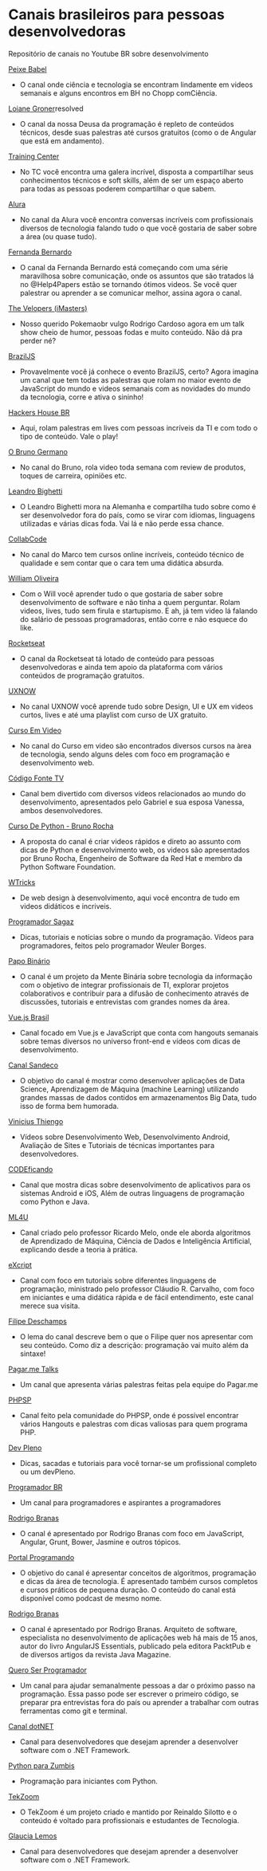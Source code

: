 # Canais brasileiros para pessoas desenvolvedoras

Repositório de canais no Youtube BR sobre desenvolvimento

[Peixe Babel](https://www.youtube.com/user/CanalPeixeBabel)
- O canal onde ciência e tecnologia se encontram lindamente em videos semanais e alguns encontros em BH no Chopp comCiência.

[Loiane Groner](https://www.youtube.com/user/Loianeg)resolved
- O canal da nossa Deusa da programação é repleto de conteúdos técnicos, desde suas palestras até cursos gratuitos (como o de Angular que está em andamento).

[Training Center](https://www.youtube.com/channel/UC8reCbWAXloUaFmHhsOh2Xw)
- No TC você encontra uma galera incrível, disposta a compartilhar seus conhecimentos técnicos e soft skills, além de ser um espaço aberto para todas as pessoas poderem compartilhar o que sabem.

[Alura](https://www.youtube.com/user/aluracursosonline)
- No canal da Alura você encontra conversas incríveis com profissionais diversos de tecnologia falando tudo o que você gostaria de saber sobre a área (ou quase tudo).

[Fernanda Bernardo](https://www.youtube.com/user/nandinhabernardo)
- O canal da Fernanda Bernardo está começando com uma série maravilhosa sobre comunicação, onde os assuntos que são tratados lá no @Help4Papers estão se tornando ótimos videos. Se você quer palestrar ou aprender a se comunicar melhor, assina agora o canal.

[The Velopers (iMasters)](https://www.youtube.com/user/imasters)
- Nosso querido Pokemaobr vulgo Rodrigo Cardoso agora em um talk show cheio de humor, pessoas fodas e muito conteúdo. Não dá pra perder né?

[BrazilJS](https://www.youtube.com/user/BrazilJS)
- Provavelmente você já conhece o evento BrazilJS, certo? Agora imagina um canal que tem todas as palestras que rolam no maior evento de JavaScript do mundo e videos semanais com as novidades do mundo da tecnologia, corre e ativa o sininho!

[Hackers House BR](https://www.youtube.com/channel/UCh1xOy7SP_KyRn4wTNVvFHw)
- Aqui, rolam palestras em lives com pessoas incríveis da TI e com todo o tipo de conteúdo. Vale o play!

[O Bruno Germano](https://www.youtube.com/channel/UCBWbWViVqDHckknir8PIIdg)
- No canal do Bruno, rola video toda semana com review de produtos, toques de carreira, opiniões etc.

[Leandro Bighetti](https://www.youtube.com/channel/UCKN63lTXUgCSjR5gPNDUjmw)
- O Leandro Bighetti mora na Alemanha e compartilha tudo sobre como é ser desenvolvedor fora do país, como se virar com idiomas, linguagens utilizadas e várias dicas foda. Vai lá e não perde essa chance.

[CollabCode](https://www.youtube.com/channel/UCVheRLgrk7bOAByaQ0IVolg)
- No canal do Marco tem cursos online incríveis, conteúdo técnico de qualidade e sem contar que o cara tem uma didática absurda.

[William Oliveira](https://www.youtube.com/channel/UCWrqsnPLl6aRX0ECUmPaZEw)
- Com o Will você aprender tudo o que gostaria de saber sobre desenvolvimento de software e não tinha a quem perguntar. Rolam videos, lives, tudo sem firula e startupismo. E ah, já tem video lá falando do salário de pessoas programadoras, então corre e não esquece do like.

[Rocketseat](https://www.youtube.com/channel/UCSfwM5u0Kce6Cce8_S72olg)
- O canal da Rocketseat tá lotado de conteúdo para pessoas desenvolvedoras e ainda tem apoio da plataforma com vários conteúdos de programação gratuitos.

[UXNOW](https://www.youtube.com/channel/UCgfaifzmqadwKyCd0lagylQ)
- No canal UXNOW você aprende tudo sobre Design, UI e UX em videos curtos, lives e até uma playlist com curso de UX gratuito.

[Curso Em Video](https://www.youtube.com/user/cursosemvideo)
- No canal do Curso em video são encontrados diversos cursos na àrea de tecnologia, sendo alguns deles com foco em programação e desenvolvimento web.

[Código Fonte TV](https://www.youtube.com/user/codigofontetv)
- Canal bem divertido com diversos vídeos relacionados ao mundo do desenvolvimento, apresentados pelo Gabriel e sua esposa Vanessa, ambos desenvolvedores.

[Curso De Python - Bruno Rocha](https://www.youtube.com/cursodepython)
- A proposta do canal é criar videos rápidos e direto ao assunto com dicas de Python e desenvolvimento web, os videos são apresentados por Bruno Rocha, Engenheiro de Software da Red Hat e membro da Python Software Foundation.

[WTricks](https://www.youtube.com/channel/UCA97Pg29SezvcPIGsRHC8ew)
- De web design à desenvolvimento, aqui você encontra de tudo em videos didáticos e incriveis.

[Programador Sagaz](https://www.youtube.com/channel/UCaqc3TH-ZdPw7OTIlndvSgQ)
- Dicas, tutoriais e notícias sobre o mundo da programação. Vídeos para programadores, feitos pelo programador Weuler Borges.

[Papo Binário](https://www.youtube.com/channel/UCuQ8zW9VmVyml7KytSqJDzg)
- O canal é um projeto da Mente Binária sobre tecnologia da informação com o objetivo de integrar profissionais de TI, explorar projetos colaborativos e contribuir para a difusão de conhecimento através de discussões, tutoriais e entrevistas com grandes nomes da área.

[Vue.js Brasil](https://www.youtube.com/channel/UC9DvZyV1QU3Y0-Tpv97oAxw)
- Canal focado em Vue.js e JavaScript que conta com hangouts semanais sobre temas diversos no universo front-end e vídeos com dicas de desenvolvimento.

[Canal Sandeco](https://www.youtube.com/channel/UCIQne9yW4TvCCNYQLszfXCQ)
- O objetivo do canal é mostrar como desenvolver aplicações de Data Science, Aprendizagem de Máquina (machine Learning) utilizando grandes massas de dados contidos em armazenamentos Big Data, tudo isso de forma bem humorada.

[Vinicius Thiengo](https://www.youtube.com/channel/UCG3gFuIkRF3PpNkRk3Wp6dw)
- Vídeos sobre Desenvolvimento Web, Desenvolvimento Android, Avaliação de Sites e Tutoriais de técnicas importantes para desenvolvedores.

[CODEficando](https://www.youtube.com/channel/UCG3gFuIkRF3PpNkRk3Wp6dw)
- Canal que mostra dicas sobre desenvolvimento de aplicativos para os sistemas Android e iOS, Além de outras linguagens de programação como Python e Java.

[ML4U](https://www.youtube.com/channel/UCMSGXqLEE1q5NqG3hjA5vCg/)
- Canal criado pelo professor Ricardo Melo, onde ele aborda algoritmos de Aprendizado de Máquina, Ciência de Dados e Inteligência Artificial, explicando desde a teoria à prática.

[eXcript](https://www.youtube.com/channel/UCRu4BNG9k_BRUu-aCYJsgHg)
- Canal com foco em tutoriais sobre diferentes linguagens de programação, ministrado pelo professor Cláudio R. Carvalho, com foco em iniciantes e uma didática rápida e de fácil entendimento, este canal merece sua visita.

[Filipe Deschamps](https://www.youtube.com/channel/UCU5JicSrEM5A63jkJ2QvGYw)
- O lema do canal descreve bem o que o Filipe quer nos apresentar com seu conteúdo. Como diz a descrição: programação vai muito além da sintaxe!

[Pagar.me Talks](https://www.youtube.com/channel/UCNhSCufrcOMeFvzEM7tt9Lw)
- Um canal que apresenta várias palestras feitas pela equipe do Pagar.me

[PHPSP](https://www.youtube.com/user/phpsp1)
- Canal feito pela comunidade do PHPSP, onde é possível encontrar vários Hangouts e palestras com dicas valiosas para quem programa PHP.

[Dev Pleno](https://www.youtube.com/channel/UC07JWf9A0B1scApbS1Te7Ww)
- Dicas, sacadas e tutoriais para você tornar-se um profissional completo ou um devPleno.

[Programador BR](https://www.youtube.com/channel/UCrdgeUeCll2QKmqmihIgKBQ)
- Um canal para programadores e aspirantes a programadores

[Rodrigo Branas](https://www.youtube.com/user/rodrigobranas)
- O canal é apresentado por Rodrigo Branas com foco em JavaScript, Angular, Grunt, Bower, Jasmine e outros tópicos.

[Portal Programando](https://www.youtube.com/PortalProgramando)
- O objetivo do canal é apresentar conceitos de algoritmos, programação e dicas da área de tecnologia. É apresentado também cursos completos e cursos práticos de pequena duração. O conteúdo do canal está disponível como podcast de mesmo nome.

[Rodrigo Branas](https://www.youtube.com/user/rodrigobranas)
- O canal é apresentado por Rodrigo Branas. Arquiteto de software, especialista no desenvolvimento de aplicações web há mais de 15 anos, autor do livro AngularJS Essentials, publicado pela editora PacktPub e de diversos artigos da revista Java Magazine.

[Quero Ser Programador](https://youtube.com/queroserprogramador)
- Um canal para ajudar semanalmente pessoas a dar o próximo passo na programação. Essa passo pode ser escrever o primeiro código, se preparar pra entrevistas fora do país ou aprender a trabalhar com outras ferramentas como git e terminal. 

[Canal dotNET](https://www.youtube.com/channel/UCIahKJr2Q50Sprk5ztPGnVg)
- Canal para desenvolvedores que desejam aprender a desenvolver software com o .NET Framework.

[Python para Zumbis](https://www.youtube.com/channel/UCripRddD4BnaMcU833ExuwA)
- Programação para iniciantes com Python.

[TekZoom](https://www.youtube.com/channel/UCPIAn-SWhJzBilt1MekO4Vg)
- O TekZoom é um projeto criado e mantido por Reinaldo Silotto e o conteúdo é voltado para profissionais e estudantes de Tecnologia. 

[Glaucia Lemos](https://www.youtube.com/channel/UC2Qzw5aqCBk_z0lWJnumWQQ)
- Canal para desenvolvedores que desejam aprender a desenvolver software com o .NET Framework.


